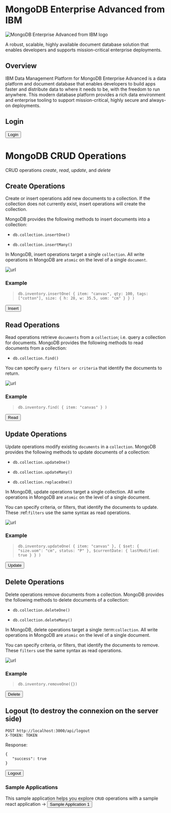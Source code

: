 <h1 class="om-type__headline-05 om-type--REGULAR">MongoDB Enterprise Advanced from IBM</h1>
<div class="bx--col"><img class="om-p--42" src="https://mp.s81c.com/pwb-production/13e122ce06ac87807c6d2745fd461fe4/mongoDBProductLogo-5ff4a2bb-f572-4af4-8131-01f14e8f9a38_5f759619-964e-4c17-be4f-b517c050828a.png" alt="MongoDB Enterprise Advanced from IBM logo"></div>

<p class="om-type__body-text-03 om-margin--TOP--5">A robust, scalable, highly available document database solution that enables developers and supports mission-critical enterprise deployments.</p>

## Overview
<p class="om-type__body-text-03">IBM Data Management Platform for MongoDB Enterprise Advanced is a data platform and document database that enables developers to build apps faster and distribute data to where it needs to be, with the freedom to run anywhere. This modern database platform provides a rich data environment and enterprise tooling to support mission-critical, highly secure and always-on deployments.</p>

## Login

<a href='didact://?commandId=vscode.didact.sendNamedTerminalAString&text=T1$$cd MongoDB-Node-App/Sample-Application-2 %26%26 npm start' title='Launch'><button class="button1">Login</button></a>

# MongoDB CRUD Operations


CRUD operations *create*, *read*, *update*, and *delete*
 
## Create Operations


Create or insert operations add new documents to a collection. If the
collection does not currently exist, insert operations will create the
collection.

MongoDB provides the following methods to insert documents into a
collection:

* `db.collection.insertOne()`

* `db.collection.insertMany()`

In MongoDB, insert operations target a single `collection`. All
write operations in MongoDB are `atomic` on the level of a single
`document`.

![url](https://docs.mongodb.com/manual/_images/crud-annotated-mongodb-insertOne.bakedsvg.svg)

### Example

> `db.inventory.insertOne(
   { item: "canvas", qty: 100, tags: ["cotton"], size: { h: 28, w: 35.5, uom: "cm" } }
)`

<a href='didact://?commandId=vscode.didact.sendNamedTerminalAString&text=T2$$export token=%60sed -e %27s/^.*"token":"\([^"]*\)".*$/\1/%27 MongoDB-Node-App/Sample-Application-2/token%60 %26%26 curl %2DH "Content%2DType: application/json" %2DH "X-TOKEN: $token" %2D%2Drequest POST %2D%2Ddata %27%7B"item":"canvas","qty":"100","tags":["cotton"],"size":{"h":28,"w":35.5,"uom":"cm"}%7D%27 http%3A%2F%2Flocalhost%3A3000%2Fapi%2Fdatabase%2Ftest%2Finventory%2Finsert' title='Launch'><button class="button1">Insert</button></a>


## Read Operations

Read operations retrieve `documents` from a `collection`; i.e. query a collection for
documents. MongoDB provides the following methods to read documents from
a collection:

* `db.collection.find()`

You can specify `query filters or criteria` that identify the documents to return.

![url](https://docs.mongodb.com/manual/_images/crud-annotated-mongodb-updateMany.bakedsvg.svg)


### Example


> `db.inventory.find( { item: "canvas" } )`

<a href='didact://?commandId=vscode.didact.sendNamedTerminalAString&text=T2$$curl -g --header "X-TOKEN: $token" --request GET  %27http://localhost:3000/api/database/test/inventory/find?query={"item":"canvas"}%27 %7C /projects/MongoDB-Node-App/Sample-Application-1/jsonpp-1.3.0/jsonpp' title='Launch'><button class="button1">Read</button></a>

## Update Operations

Update operations modify existing `documents` in a `collection`. MongoDB
provides the following methods to update documents of a collection:

* `db.collection.updateOne()`

* `db.collection.updateMany()`

* `db.collection.replaceOne()`

In MongoDB, update operations target a single collection. All write
operations in MongoDB are `atomic` on the level of a single document.

You can specify criteria, or filters, that identify the documents to
update. These :ref:`filters` use the same
syntax as read operations.

![url](https://docs.mongodb.com/manual/_images/crud-annotated-mongodb-updateMany.bakedsvg.svg)

### Example 


> `db.inventory.updateOne(
   { item: "canvas" },
   {
     $set: { "size.uom": "cm", status: "P" },
     $currentDate: { lastModified: true }
   }
)`

<a href='didact://?commandId=vscode.didact.sendNamedTerminalAString&text=T2$$curl -g -H "Content%2DType: application/json" -H "X-TOKEN: $token" --request PUT --data %27{"$set":{"size.uom":"cm","status":"P"},"$currentDate":{"lastModified":true}}%27 %27http://localhost:3000/api/database/test/inventory/updateOne?query={"item":"canvas"}%27' title='Launch'><button class="button1">Update</button></a>


## Delete Operations

Delete operations remove documents from a collection. MongoDB provides
the following methods to delete documents of a collection:

* `db.collection.deleteOne()`

* `db.collection.deleteMany()`

In MongoDB, delete operations target a single :term:`collection`. All
write operations in MongoDB are `atomic` on the level of a single document.

You can specify criteria, or filters, that identify the documents to
remove. These `filters` use the same
syntax as read operations.

![url](https://docs.mongodb.com/manual/_images/crud-annotated-mongodb-deleteMany.bakedsvg.svg)

### Example


> `db.inventory.removeOne({})`

<a href='didact://?commandId=vscode.didact.sendNamedTerminalAString&text=T2$$curl -g -H "X-TOKEN: $token"  --request DELETE %27http://localhost:3000/api/database/test/inventory/removeOne?query={"item":"canvas"}%27' title='Launch'><button class="button1">Delete</button></a>

## Logout (to destroy the connexion on the server side)

    POST http://localhost:3000/api/logout
    X-TOKEN: TOKEN
   
Response: 

    {
       "success": true
    }

<a href='didact://?commandId=vscode.didact.sendNamedTerminalAString&text=T2$$curl %2Dg %2D%2Dheader "X-TOKEN: $token" %2D%2Drequest POST  %27http://localhost:3000/api/logout%27$$cat token' title='Launch'><button class="button1">Logout</button></a>


### Sample Applications
This sample application helps you explore `CRUD` operations with a sample react application <span>&#8594;</span>
<a href='didact://?commandId=vscode.didact.startDidact&projectFilePath=MongoDB-Node-App/Sample-Application-1/sample-app1-README.md' title='Sample Application 1'><button>Sample Application 1</button></a> 

